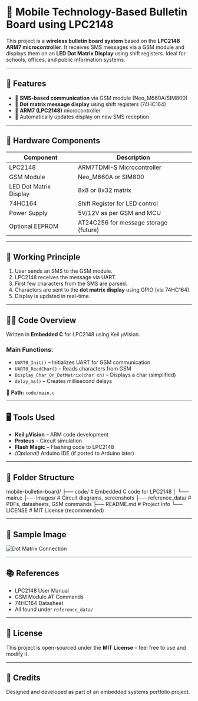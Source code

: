 # 📱 Mobile Technology-Based Bulletin Board using LPC2148

This project is a **wireless bulletin board system** based on the **LPC2148 ARM7 microcontroller**. It receives SMS messages via a GSM module and displays them on an **LED Dot Matrix Display** using shift registers. Ideal for schools, offices, and public information systems.

---

## 🚀 Features

- 📶 **SMS-based communication** via GSM module (Neo_M660A/SIM800)
- 🔳 **Dot matrix message display** using shift registers (74HC164)
- 🧠 **ARM7 (LPC2148)** microcontroller
- 🔄 Automatically updates display on new SMS reception

---

## 🔧 Hardware Components

| Component               | Description                            |
|------------------------|----------------------------------------|
| LPC2148                | ARM7TDMI-S Microcontroller              |
| GSM Module             | Neo_M660A or SIM800                    |
| LED Dot Matrix Display | 8x8 or 8x32 matrix                     |
| 74HC164                | Shift Register for LED control         |
| Power Supply           | 5V/12V as per GSM and MCU              |
| Optional EEPROM        | AT24C256 for message storage (future) |

---

## 📡 Working Principle

1. User sends an SMS to the GSM module.
2. LPC2148 receives the message via UART.
3. First few characters from the SMS are parsed.
4. Characters are sent to the **dot matrix display** using GPIO (via 74HC164).
5. Display is updated in real-time.

---

## 🧑‍💻 Code Overview

Written in **Embedded C** for LPC2148 using Keil µVision.

### Main Functions:
- `UART0_Init()` – Initializes UART for GSM communication
- `UART0_ReadChar()` – Reads characters from GSM
- `Display_Char_On_DotMatrix(char ch)` – Displays a char (simplified)
- `delay_ms()` – Creates millisecond delays

📁 **Path:** `code/main.c`

---

## 🖥️ Tools Used

- **Keil µVision** – ARM code development
- **Proteus** – Circuit simulation
- **Flash Magic** – Flashing code to LPC2148
- *(Optional)* Arduino IDE (if ported to Arduino later)

---

## 📂 Folder Structure

mobile-bulletin-board/ ├── code/ # Embedded C code for LPC2148 │ └── main.c ├── images/ # Circuit diagrams, screenshots ├── reference_data/ # PDFs, datasheets, GSM commands ├── README.md # Project info └── LICENSE # MIT License (recommended)

---

## 📸 Sample Image

![Dot Matrix Connection](images/DOT_MATRIX_BOARD_CONNECTIONS.jpg)

---

## 📚 References

- LPC2148 User Manual  
- GSM Module AT Commands  
- 74HC164 Datasheet  
- All found under `reference_data/`

---

## 🪪 License

This project is open-sourced under the **MIT License** – feel free to use and modify it.

---

## 🙌 Credits

Designed and developed as part of an embedded systems portfolio project.


